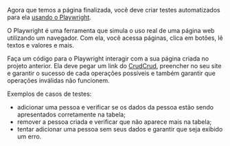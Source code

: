 Agora que temos a página finalizada, você deve criar testes automatizados para ela [usando o Playwright](https://playwright.dev/).

O Playwright é uma ferramenta que simula o uso real de uma página web utilizando um navegador. Com ela, você acessa páginas, clica em botões, lê textos e valores e mais.

Faça um código para o Playwright interagir com a sua página criada no projeto anterior. Ela deve pegar um link do [CrudCrud](https://crudcrud.com/), preencher no seu site e garantir o sucesso de cada operações possíveis e também garantir que operações inválidas não funcionem.

Exemplos de casos de testes:

- adicionar uma pessoa e verificar se os dados da pessoa estão sendo apresentados corretamente na tabela;
- remover a pessoa criada e verificar que não aparece mais na tabela;
- tentar adicionar uma pessoa sem seus dados e garantir que seja exibido um erro.